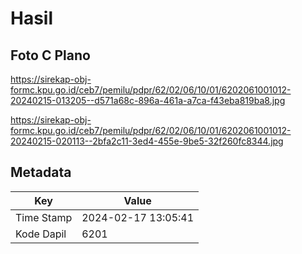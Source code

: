 # Hasil

## Foto C Plano

https://sirekap-obj-formc.kpu.go.id/ceb7/pemilu/pdpr/62/02/06/10/01/6202061001012-20240215-013205--d571a68c-896a-461a-a7ca-f43eba819ba8.jpg

https://sirekap-obj-formc.kpu.go.id/ceb7/pemilu/pdpr/62/02/06/10/01/6202061001012-20240215-020113--2bfa2c11-3ed4-455e-9be5-32f260fc8344.jpg


## Metadata

| Key        | Value               |
| ---------- | ------------------- |
| Time Stamp | 2024-02-17 13:05:41 |
| Kode Dapil | 6201                |




